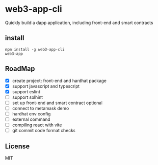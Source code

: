 # web3-app-cli

Quickly build a dapp application, including front-end and smart contracts

## install

```shell
npm install -g web3-app-cli
web3-app
```


## RoadMap

- [x] create project: front-end and hardhat package
- [x] support javascript and typescript
- [x] support eslint
- [ ] support solhint
- [ ] set up front-end and smart contract optional
- [ ] connect to metamask demo
- [ ] hardhat env config
- [ ] external command
- [ ] compiling react with vite
- [ ] git commit code format checks

## License

MIT